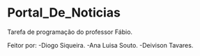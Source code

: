 # Portal_De_Noticias

Tarefa de programação do professor Fábio.

Feitor por:
-Diogo Siqueira.
-Ana Luisa Souto.
-Deivison Tavares.